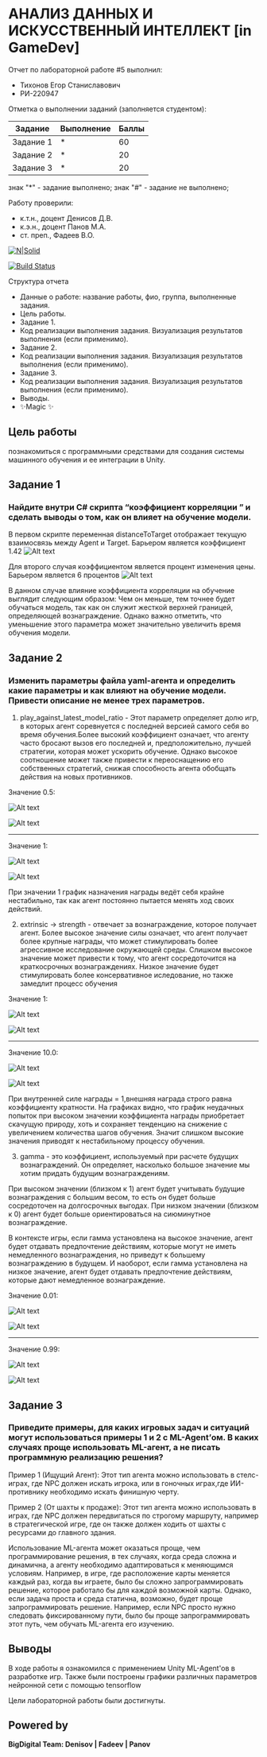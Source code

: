 # АНАЛИЗ ДАННЫХ И ИСКУССТВЕННЫЙ ИНТЕЛЛЕКТ [in GameDev]
Отчет по лабораторной работе #5 выполнил:
- Тихонов Егор Станиславович
- РИ-220947  

Отметка о выполнении заданий (заполняется студентом):

| Задание | Выполнение | Баллы |
| ------ | ------ | ------ |
| Задание 1 | * | 60 |
| Задание 2 | * | 20 |
| Задание 3 | * | 20 |

знак "*" - задание выполнено; знак "#" - задание не выполнено;

Работу проверили:
- к.т.н., доцент Денисов Д.В.
- к.э.н., доцент Панов М.А.
- ст. преп., Фадеев В.О.

[![N|Solid](https://cldup.com/dTxpPi9lDf.thumb.png)](https://nodesource.com/products/nsolid)

[![Build Status](https://travis-ci.org/joemccann/dillinger.svg?branch=master)](https://travis-ci.org/joemccann/dillinger)

Структура отчета

- Данные о работе: название работы, фио, группа, выполненные задания.
- Цель работы.
- Задание 1.
- Код реализации выполнения задания. Визуализация результатов выполнения (если применимо).
- Задание 2.
- Код реализации выполнения задания. Визуализация результатов выполнения (если применимо).
- Задание 3.
- Код реализации выполнения задания. Визуализация результатов выполнения (если применимо).
- Выводы.
- ✨Magic ✨

## Цель работы
познакомиться с программными средствами для создания системы машинного обучения и ее интеграции в Unity.


## Задание 1
### Найдите внутри C# скрипта “коэффициент корреляции ” и сделать выводы о том, как он влияет на обучение модели.


В первом скрипте переменная distanceToTarget отображает текущую взаимосвязь между Agent и Target. Барьером является коэффициент 1.42
![Alt text](https://media.discordapp.net/attachments/914593555526320151/1185026149101871144/image.png?ex=658e1c9a&is=657ba79a&hm=32291e2b90004cd752acf870a92176c3f3c8fed3b0160de79ec1e57c700dccbb&=&format=webp&quality=lossless&width=1148&height=276 "Коэффицент корреляции")

Для второго случая коэффициентом является процент изменения цены. Барьером является 6 процентов
![Alt text](https://media.discordapp.net/attachments/914593555526320151/1185026149462585435/image.png?ex=658e1c9a&is=657ba79a&hm=d104bd110c8e435917ab23d10897b4f1cf3cdb38212add968b42eb5f75412ed7&=&format=webp&quality=lossless&width=1081&height=443 "Коэффицент корреляции")


В данном случае влияние коэффициента корреляции на обучение выглядит следующим образом: Чем он меньше, тем точнее будет обучаться модель, так как он служит жесткой верхней границей, определяющей вознаграждение. Однако важно отметить, что уменьшение этого параметра может значительно увеличить время обучения модели.


## Задание 2
### Изменить параметры файла yaml-агента и определить какие параметры и как влияют на обучение модели. Привести описание не менее трех параметров.

1) play_against_latest_model_ratio - Этот параметр определяет долю игр, в которых агент соревнуется с последней версией самого себя во время обучения.Более высокий коэффициент означает, что агенту часто бросают вызов его последней и, предположительно, лучшей стратегии, которая может ускорить обучение. Однако высокое соотношение может также привести к переоснащению его собственных стратегий, снижая способность агента обобщать действия на новых противников.

Значение 0.5:

![Alt text](https://media.discordapp.net/attachments/914593555526320151/1185040226540851260/image.png?ex=658e29b6&is=657bb4b6&hm=19b78ce9e4451bb441bc916fb5ffcc78ca0fe7ef0bb3e47b657749863e7ef053&=&format=webp&quality=lossless&width=875&height=662 "Environment, play_against_latest_model_ratio = 0.5")

![Alt text](https://media.discordapp.net/attachments/914593555526320151/1185040226213711872/image.png?ex=658e29b6&is=657bb4b6&hm=87a9db9647bd3fa82ea9b875f04c626000c70b1c3e0ae22d00d2a78411d1be13&=&format=webp&quality=lossless&width=1251&height=662 "Policy, play_against_latest_model_ratio = 0.5")

---
Значение 1:

![Alt text](https://media.discordapp.net/attachments/914593555526320151/1185042620305653831/image.png?ex=658e2bf1&is=657bb6f1&hm=6d6a69b8b572a8976b3a6f00585eda6558787079b010de3512f8a2c6209210d2&=&format=webp&quality=lossless&width=1336&height=661 "Environment, play_against_latest_model_ratio = 1.0")

![Alt text](https://media.discordapp.net/attachments/914593555526320151/1185042620767010896/image.png?ex=658e2bf1&is=657bb6f1&hm=ed3507b43167f6c2d5736fb532df550e6a46073310ca007c2e2f0294ab84471d&=&format=webp&quality=lossless&width=1440&height=657 "Policy, play_against_latest_model_ratio = 1.0")

При значении 1 график назначения награды ведёт себя крайне нестабильно, так как агент постоянно пытается менять ход своих действий.


2) extrinsic -> strength - отвечает за вознаграждение, которое получает агент. Более высокое значение силы означает, что агент получает более крупные награды, что может стимулировать более агрессивное исследование окружающей среды. Слишком высокое значение может привести к тому, что агент сосредоточится на краткосрочных вознаграждениях. Низкое значение будет стимулировать более консервативное иследование, но также замедлит процесс обучения

Значение 1:

![Alt text](https://media.discordapp.net/attachments/914593555526320151/1185040226213711872/image.png?ex=658e29b6&is=657bb4b6&hm=87a9db9647bd3fa82ea9b875f04c626000c70b1c3e0ae22d00d2a78411d1be13&=&format=webp&quality=lossless&width=1251&height=662 "Environment, extrinsic -> strength = 1")

![Alt text](https://media.discordapp.net/attachments/914593555526320151/1185040226540851260/image.png?ex=658e29b6&is=657bb4b6&hm=19b78ce9e4451bb441bc916fb5ffcc78ca0fe7ef0bb3e47b657749863e7ef053&=&format=webp&quality=lossless&width=875&height=662 "Policy, extrinsic -> strength = 1")

---

Значение 10.0:

![Alt text](https://media.discordapp.net/attachments/914593555526320151/1185049579104776192/image.png?ex=658e326c&is=657bbd6c&hm=b2e34190a1ff25d9541a4b766f74d52666aa981436e20a6909cbb4b28b5d6b3e&=&format=webp&quality=lossless&width=1245&height=662 "Environment, extrinsic -> strength = 10.0")

![Alt text](https://media.discordapp.net/attachments/914593555526320151/1185049579503243374/image.png?ex=658e326c&is=657bbd6c&hm=033f26fa9019f67e92c007a8a221deb37297fa459bfe30a93c0c166fca0419e7&=&format=webp&quality=lossless&width=1362&height=661 "Policy, extrinsic -> strength = 10.0")

При внутренней силе награды = 1,внешняя награда строго равна коэффициенту кратности. На графиках видно, что график неудачных попыток при высоком значении коэффициента награды приобретает скачущую природу, хоть и сохраняет тенденцию на снижение с увеличением количества шагов обучения. Значит слишком высокие значения приводят к нестабильному процессу обучения. 

3) gamma - это коэффициент, используемый при расчете будущих вознаграждений. Он определяет, насколько большое значение мы хотим придать будущим вознаграждениям.

При высоком значении (близком к 1) агент будет учитывать будущие вознаграждения с большим весом, то есть он будет больше сосредоточен на долгосрочных выгодах. При низком значении (близком к 0) агент будет больше ориентироваться на сиюминутное вознаграждение.

В контексте игры, если гамма установлена на высокое значение, агент будет отдавать предпочтение действиям, которые могут не иметь немедленного вознаграждения, но приведут к большему вознаграждению в будущем. И наоборот, если гамма установлена на низкое значение, агент будет отдавать предпочтение действиям, которые дают немедленное вознаграждение.

Значение 0.01:

![Alt text](https://media.discordapp.net/attachments/914593555526320151/1185058039506681877/image.png?ex=658e3a4d&is=657bc54d&hm=8c5aafa574529acb755be24564aa54a43679d8c3bb2c745f65168d61f2f997d4&=&format=webp&quality=lossless&width=1308&height=661 "Environment, extrinsic -> gamma = 0.01")

![Alt text](https://media.discordapp.net/attachments/914593555526320151/1185058039909322843/image.png?ex=658e3a4e&is=657bc54e&hm=29058a36846e6c84013ab4b56ebb4d8605a315503f84c895716531e7350c5e81&=&format=webp&quality=lossless&width=1365&height=662 "Policy, extrinsic -> gamma = 0.01")

---

Значение 0.99:

![Alt text](https://media.discordapp.net/attachments/914593555526320151/1185040226540851260/image.png?ex=658e29b6&is=657bb4b6&hm=19b78ce9e4451bb441bc916fb5ffcc78ca0fe7ef0bb3e47b657749863e7ef053&=&format=webp&quality=lossless&width=875&height=662 "Environment, extrinsic -> gamma = 0.99")

![Alt text](https://media.discordapp.net/attachments/914593555526320151/1185040226213711872/image.png?ex=658e29b6&is=657bb4b6&hm=87a9db9647bd3fa82ea9b875f04c626000c70b1c3e0ae22d00d2a78411d1be13&=&format=webp&quality=lossless&width=1251&height=662 "Policy, extrinsic -> gamma = 0.99")


## Задание 3
### Приведите примеры, для каких игровых задач и ситуаций могут использоваться примеры 1 и 2 с ML-Agent’ом. В каких случаях проще использовать ML-агент, а не писать программную реализацию решения? 

Пример 1 (Ищущий Агент): Этот тип агента можно использовать в стелс-играх, где NPC должен искать игрока, или в гоночных играх,где ИИ-противнику необходимо искать финишную черту.

Пример 2 (От шахты к продаже): Этот тип агента можно использовать в играх, где NPC должен передвигаться по строгому маршруту, например в стратегической игре, где он также должен ходить от шахты с ресурсами до главного здания.

Использование ML-агента может оказаться проще, чем программирование решения, в тех случаях, когда среда сложна и динамична, а агенту необходимо адаптироваться к меняющимся условиям. Например, в игре, где расположение карты меняется каждый раз, когда вы играете, было бы сложно запрограммировать решение, которое работало бы для каждой возможной карты.
Однако, если задача проста и среда статична, возможно, будет проще запрограммировать решение. Например, если NPC просто нужно следовать фиксированному пути, было бы проще запрограммировать этот путь, чем обучать ML-агента его изучению.


## Выводы
В ходе работы я ознакомился с применением  Unity ML-Agent'ов в разработке игр. Также были построены графики различных параметров нейронной сети с помощью tensorflow


Цели лабораторной работы были достигнуты.
## Powered by

**BigDigital Team: Denisov | Fadeev | Panov**